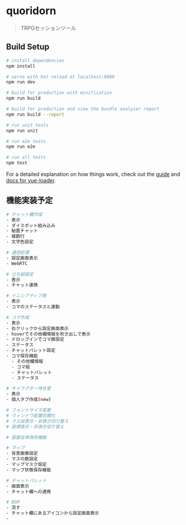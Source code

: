 # quoridorn

> TRPGセッションツール

## Build Setup

``` bash
# install dependencies
npm install

# serve with hot reload at localhost:8080
npm run dev

# build for production with minification
npm run build

# build for production and view the bundle analyzer report
npm run build --report

# run unit tests
npm run unit

# run e2e tests
npm run e2e

# run all tests
npm test
```

For a detailed explanation on how things work, check out the [guide](http://vuejs-templates.github.io/webpack/) and [docs for vue-loader](http://vuejs.github.io/vue-loader).


## 機能実装予定

``` bash
# チャット欄作成
- 表示
- ダイスボット組み込み
- 秘匿チャット
- 複数行
- 文字色設定

# 通信処理
- 設定画面表示
- WebRTC

# 立ち絵設定
- 表示
- チャット連携

# イニシアティブ表
- 表示
- コマのステータスと連動

# コマ作成
- 表示
- 右クリックから設定画面表示
- hoverでその他欄情報を吹き出しで表示
- ドロップインでコマ画設定
- ステータス
- チャットパレット設定
- コマ保存機能
  - その他欄情報
  - コマ絵
  - チャットパレット
  - ステータス

# キャラクター待合室
- 表示
- 個人タブ作成(new)

# フォントサイズ変更
# ウィンドウ配置初期化
# マス目表示・非表示切り替え
# 座標表示・非表示切り替え

# 部屋全体保存機能

# マップ
- 背景画像設定
- マスの数設定
- マップマスク設定
- マップ状態保存機能

# チャットパレット
- 画面表示
- チャット欄への連携

# BGM
- 流す
- チャット欄にあるアイコンから設定画面表示
- 
```
